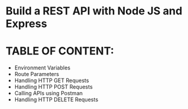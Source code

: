 # Build a REST API with Node JS and Express

# TABLE OF CONTENT: 
- Environment Variables
- Route Parameters
- Handling HTTP GET Requests
- Handling HTTP POST Requests
- Calling APIs using Postman
- Handling HTTP DELETE Requests